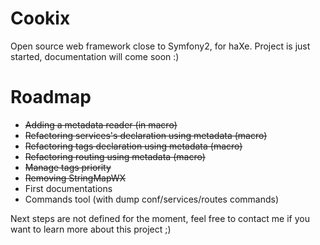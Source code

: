 Cookix
=====

Open source web framework close to Symfony2, for haXe.
Project is just started, documentation will come soon :)

Roadmap
=====
- ~~Adding a metadata reader (in macro)~~
- ~~Refactoring services's declaration using metadata (macro)~~
- ~~Refactoring tags declaration using metadata (macro)~~
- ~~Refactoring routing using metadata (macro)~~
- ~~Manage tags priority~~
- ~~Removing StringMapWX~~
- First documentations
- Commands tool (with dump conf/services/routes commands)

Next steps are not defined for the moment, feel free to contact me if you want to learn more about this project ;)
